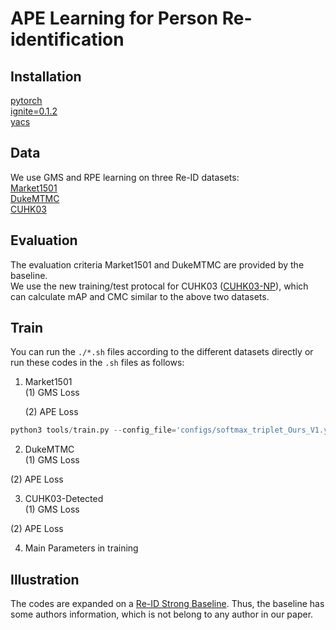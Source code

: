 APE Learning for Person Re-identification
=========

Installation
---------
[pytorch](https://pytorch.org)    
[ignite=0.1.2](https://github.com/pytorch/ignite)   
[yacs](https://github.com/rbgirshick/yacs)

Data
---------
We use GMS and RPE learning on three Re-ID datasets:    
[Market1501](http://www.liangzheng.com.cn/Project/project_reid.html)    
[DukeMTMC](https://github.com/layumi/DukeMTMC-reID_evaluation#download-dataset)   
[CUHK03](http://www.ee.cuhk.edu.hk/~xgwang/CUHK_identification.html)    

Evaluation
---------
The evaluation criteria Market1501 and DukeMTMC are provided by the baseline.     
We use the new training/test protocal for CUHK03 ([CUHK03-NP](https://github.com/zhunzhong07/person-re-ranking/tree/master/CUHK03-NP)), which can calculate mAP and CMC similar to the above two datasets.

Train
---------
You can run the `./*.sh` files according to the different datasets directly or run these codes in the `.sh` files as follows:
1. Market1501   
(1) GMS Loss    

    (2) APE Loss
``` python
python3 tools/train.py --config_file='configs/softmax_triplet_Ours_V1.yml'  OUTPUT_DIR "/data/han.sun/Checkpoints/ReID_Strong_BL/Market1501" LOG_NAME "log_test.txt" OURS.ALPHA "20.0" OURS.BETA "0.5" MODEL.DEVICE_ID "'0'" MODEL.ADJUST_LR "off"   MODEL.METRIC_LOSS_TYPE "ours" DATALOADER.SAMPLER "ours" MODEL.NECK "APE" DATASETS.NAMES "'market1501'"  INPUT.RE_PROB "0.7"  MODEL.LAST_STRIDE "1" DATALOADER.NUM_INSTANCE "8" SOLVER.BASE_LR "3.5e-4" SOLVER.WARMUP_ITERS "0" MODEL.IF_TRIPLET "no"
```

2. DukeMTMC   
(1) GMS Loss

(2) APE Loss

3. CUHK03-Detected    
(1) GMS Loss

(2) APE Loss

4. Main Parameters in training

Illustration
---------
The codes are expanded on a [Re-ID Strong Baseline](https://github.com/michuanhaohao/reid-strong-baseline). Thus, the baseline has some authors information, which is not belong to any author in our paper.
